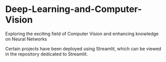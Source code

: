 # Deep-Learning-and-Computer-Vision
Exploring the exciting field of Computer Vision and enhancing knowledge on Neural Networks

Certain projects have been deployed using Streamlit, which can be viewed in the repository dedicated to Streamlit.
